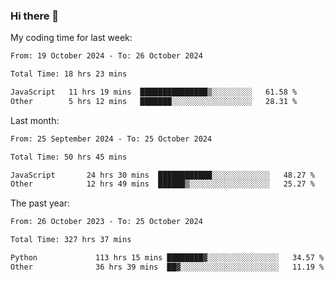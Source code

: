 ### Hi there 👋

My coding time for last week:

<!--START_SECTION:week-->

```txt
From: 19 October 2024 - To: 26 October 2024

Total Time: 18 hrs 23 mins

JavaScript   11 hrs 19 mins  ███████████████▒░░░░░░░░░   61.58 %
Other        5 hrs 12 mins   ███████░░░░░░░░░░░░░░░░░░   28.31 %
```

<!--END_SECTION:week-->

Last month:

<!--START_SECTION:month-->

```txt
From: 25 September 2024 - To: 25 October 2024

Total Time: 50 hrs 45 mins

JavaScript       24 hrs 30 mins  ████████████░░░░░░░░░░░░░   48.27 %
Other            12 hrs 49 mins  ██████▒░░░░░░░░░░░░░░░░░░   25.27 %
```

<!--END_SECTION:month-->

The past year:

<!--START_SECTION:year-->

```txt
From: 26 October 2023 - To: 25 October 2024

Total Time: 327 hrs 37 mins

Python             113 hrs 15 mins ████████▓░░░░░░░░░░░░░░░░   34.57 %
Other              36 hrs 39 mins  ██▓░░░░░░░░░░░░░░░░░░░░░░   11.19 %
```

<!--END_SECTION:year-->
